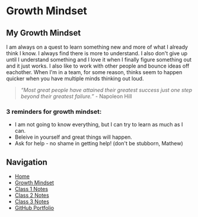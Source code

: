 # Growth Mindset

## My Growth Mindset

I am always on a quest to learn something new and more of what I already think I know.  I always find there is more to understand.  I also don't give up until I understand something and I love it when I finally figure something out and it just works.  I also like to work with other people and bounce ideas off eachother.  When I'm in a team, for some reason, thinks seem to happen quicker when you have multiple minds thinking out loud.

> _“Most great people have attained their greatest success just one step beyond their greatest failure.”_ - Napoleon Hill 

### 3 reminders for growth mindset:

* I am not going to know everything, but I can try to learn as much as I can.
* Beleive in yourself and great things will happen.
* Ask for help - no shame in getting help! (don't be stubborn, Mathew)

## Navigation

- [Home](https://mtorres6739.github.io/reading-notes)
- [Growth Mindset](growthMindset)
- [Class 1 Notes](class1)
- [Class 2 Notes](class2)
- [Class 3 Notes](class3)
- [GitHub Portfolio](https://github.com/mtorres6739)
